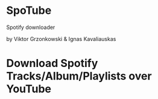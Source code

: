 # SpoTube
Spotify downloader

by Viktor Grzonkowski & Ignas Kavaliauskas 

# Download Spotify Tracks/Album/Playlists over YouTube





